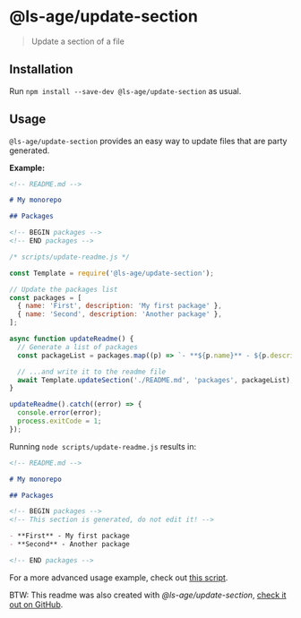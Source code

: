# @ls-age/update-section

> Update a section of a file

## Installation

Run `npm install --save-dev @ls-age/update-section` as usual.

<!-- BEGIN overview -->

## Usage

`@ls-age/update-section` provides an easy way to update files that are party generated.

**Example:**

<!-- BEGIN readme-before -->
<!-- This section is generated, do not edit it! -->

```md
<!-- README.md -->

# My monorepo

## Packages

<!-- BEGIN packages -->
<!-- END packages -->
```

<!-- END readme-before -->

<!-- BEGIN sample-source -->
<!-- This section is generated, do not edit it! -->

```js
/* scripts/update-readme.js */

const Template = require('@ls-age/update-section');

// Update the packages list
const packages = [
  { name: 'First', description: 'My first package' },
  { name: 'Second', description: 'Another package' },
];

async function updateReadme() {
  // Generate a list of packages
  const packageList = packages.map((p) => `- **${p.name}** - ${p.description}`).join('\n');

  // ...and write it to the readme file
  await Template.updateSection('./README.md', 'packages', packageList);
}

updateReadme().catch((error) => {
  console.error(error);
  process.exitCode = 1;
});
```

<!-- END sample-source -->

Running `node scripts/update-readme.js` results in:

<!-- BEGIN sample-result -->
<!-- This section is generated, do not edit it! -->

```md
<!-- README.md -->

# My monorepo

## Packages

<!-- BEGIN packages -->
<!-- This section is generated, do not edit it! -->

- **First** - My first package
- **Second** - Another package

<!-- END packages -->
```

<!-- END sample-result -->

<!-- END overview -->

For a more advanced usage example, check out [this script](https://github.com/ls-age/devtools/blob/master/scripts/update-readme.js).

BTW: This readme was also created with _@ls-age/update-section_, [check it out on GitHub](https://github.com/ls-age/devtools/blob/master/packages/update-section/scripts/update-readme.ts).
